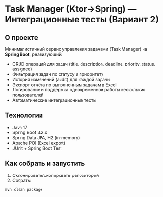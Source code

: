 # Task Manager (Ktor->Spring) — Интеграционные тесты (Вариант 2)

## О проекте
Минималистичный сервис управления задачами (Task Manager) на **Spring Boot**, реализующий:
- CRUD операций для задач (title, description, deadline, priority, status, assignee)
- Фильтрация задач по статусу и приоритету
- История изменений (audit) для каждой задачи
- Экспорт отчёта по выполненным задачам в Excel
- Логирование и поддержка одновременной работы нескольких пользователей
- Автоматические интеграционные тесты

## Технологии
- Java 17
- Spring Boot 3.2.x
- Spring Data JPA, H2 (in-memory)
- Apache POI (Excel export)
- JUnit + Spring Boot Test

## Как собрать и запустить
1. Склонировать/скопировать репозиторий
2. Собрать:
```bash
mvn clean package

